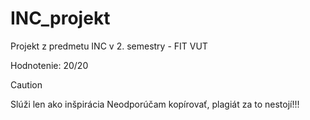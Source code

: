 # INC_projekt
Projekt z predmetu INC v 2. semestry - FIT VUT

Hodnotenie: 20/20

> [!CAUTION]
> Slúži len ako inšpirácia
> Neodporúčam kopírovať, plagiát za to nestojí!!!
